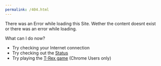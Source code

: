 ```yaml
---
permalink: /404.html
---
```

There was an Error while loading this Site. Wether the content doesnt exist or there was an error while loading.

What can I do now?

- Try checking your Internet connection
- Try checking out the [Status](https://githubstatus.com) 
- Try playing the [T-Rex game](chrome://dino) (Chrome Users only)
